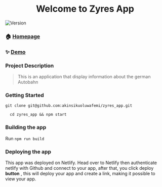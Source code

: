 <h1 align="center">Welcome to Zyres App</h1>
<p>
  <img alt="Version" src="https://img.shields.io/badge/version-1.0.0-blue.svg?cacheSeconds=2592000" />
  <a href="https://github.com/akinsikuoluwafemi/ostrom" target="_blank">

  </a>
</p>



### 🏠 [Homepage](https://github.com/akinsikuoluwafemi/zyres_app)

### ✨ [Demo](zyres.netlify.app)


### Project Description

> This is an application that display information about the german Autobahn

### Getting Started
```
git clone git@github.com:akinsikuoluwafemi/zyres_app.git
```
```
  cd zyres_app && npm start
```



### Building the app

Run `npm run build`

### Deploying the app
This app was deployed on Netlify.
Head over to Netlify then authenticate netlify with Github and connect to your app, after that, you click deploy **button** , this will deploy your app and create a link, making it possible to view your app.

